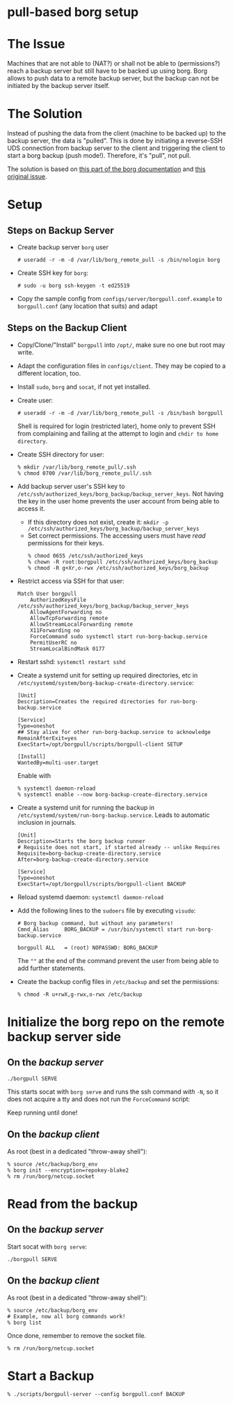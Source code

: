 pull-based borg setup
=====================

# The Issue

Machines that are not able to (NAT?) or shall not be able to (permissions?)
reach a backup server but still have to be backed up using borg.
Borg allows to push data to a remote backup server, but the backup can not be
initiated by the backup server itself.

# The Solution

Instead of pushing the data from the client (machine to be backed up) to the
backup server, the data is "pulled".
This is done by initiating a reverse-SSH UDS connection from backup server
to the client and triggering the client to start a borg backup (push mode!).
Therefore, it's "pull", not pull.

The solution is based on [this part of the borg
documentation](https://github.com/borgbackup/borg/blob/master/docs/deployment/pull-backup.rst#socat)
and [this original issue](https://github.com/borgbackup/borg/issues/900).


# Setup

## Steps on Backup Server

* Create backup server `borg` user
  ```
  # useradd -r -m -d /var/lib/borg_remote_pull -s /bin/nologin borg
  ```
* Create SSH key for `borg`:
  ```
  # sudo -u borg ssh-keygen -t ed25519
  ```
* Copy the sample config from `configs/server/borgpull.conf.example` to
  `borgpull.conf` (any location that suits) and adapt


## Steps on the Backup Client

* Copy/Clone/"Install" `borgpull` into `/opt/`, make sure no one but root may
  write.
* Adapt the configuration files in `configs/client`. They may be copied to a
  different location, too.
* Install `sudo`, `borg` and `socat`, if not yet installed.
* Create user:
  ```
  # useradd -r -m -d /var/lib/borg_remote_pull -s /bin/bash borgpull
  ```
  Shell is required for login (restricted later), home only to prevent SSH from
  complaining and failing at the attempt to login and `chdir to home directory`.
* Create SSH directory for user:
  ```
  % mkdir /var/lib/borg_remote_pull/.ssh
  % chmod 0700 /var/lib/borg_remote_pull/.ssh
  ```
* Add backup server user's SSH key to
  `/etc/ssh/authorized_keys/borg_backup/backup_server_keys`.
  Not having the key in the user home prevents the user account from being able
  to access it.
  * If this directory does not exist, create it:
    `mkdir -p /etc/ssh/authorized_keys/borg_backup/backup_server_keys`
  * Set correct permissions. The accessing users must have *read* permissions for their keys.
    ```
    % chmod 0655 /etc/ssh/authorized_keys
    % chown -R root:borgpull /etc/ssh/authorized_keys/borg_backup
    % chmod -R g+Xr,o-rwx /etc/ssh/authorized_keys/borg_backup
    ```
* Restrict access via SSH for that user:
  ```
  Match User borgpull
      AuthorizedKeysFile /etc/ssh/authorized_keys/borg_backup/backup_server_keys
      AllowAgentForwarding no
      AllowTcpForwarding remote
      AllowStreamLocalForwarding remote
      X11Forwarding no
      ForceCommand sudo systemctl start run-borg-backup.service
      PermitUserRC no
      StreamLocalBindMask 0177
  ```
* Restart sshd: `systemctl restart sshd`
* Create a systemd unit for setting up required directories, etc in
  `/etc/systemd/system/borg-backup-create-directory.service`:
  ```
  [Unit]
  Description=Creates the required directories for run-borg-backup.service

  [Service]
  Type=oneshot
  ## Stay alive for other run-borg-backup.service to acknowledge 
  RemainAfterExit=yes
  ExecStart=/opt/borgpull/scripts/borgpull-client SETUP

  [Install]
  WantedBy=multi-user.target
  ```
  Enable with
  ```
  % systemctl daemon-reload
  % systemctl enable --now borg-backup-create-directory.service
  ```
* Create a systemd unit for running the backup in
  `/etc/systemd/system/run-borg-backup.service`. Leads to automatic inclusion
  in journals.
  ```
  [Unit]
  Description=Starts the borg backup runner
  # Requisite does not start, if started already -- unlike Requires
  Requisite=borg-backup-create-directory.service
  After=borg-backup-create-directory.service
  
  [Service]
  Type=oneshot
  ExecStart=/opt/borgpull/scripts/borgpull-client BACKUP
  ```

* Reload systemd daemon: `systemctl daemon-reload`
* Add the following lines to the `sudoers` file by executing `visudo`:
  ```
  # Borg backup command, but without any parameters!
  Cmnd_Alias     BORG_BACKUP = /usr/bin/systemctl start run-borg-backup.service
  
  borgpull ALL   = (root) NOPASSWD: BORG_BACKUP
  ```
  The `""` at the end of the command prevent the user from being able to add
  further statements.
* Create the backup config files in `/etc/backup` and set the permissions:
  ```
  % chmod -R u+rwX,g-rwx,o-rwx /etc/backup
  ```


# Initialize the borg repo on the remote backup server side

## On the *backup server*

```
./borgpull SERVE
```
This starts socat with `borg serve` and runs the ssh command *with* `-N`, so it
does not acquire a tty and does not run the `ForceCommand` script:

Keep running until done!

## On the *backup client*

As root (best in a dedicated "throw-away shell"):
```
% source /etc/backup/borg_env
% borg init --encryption=repokey-blake2
% rm /run/borg/netcup.socket
```

# Read from the backup

## On the *backup server*

Start socat with `borg serve`:
```
./borgpull SERVE
```




## On the *backup client*

As root (best in a dedicated "throw-away shell"):
```
% source /etc/backup/borg_env
# Example, now all borg commands work!
% borg list
```


Once done, remember to remove the socket file.
```
% rm /run/borg/netcup.socket
```

# Start a Backup

```
% ./scripts/borgpull-server --config borgpull.conf BACKUP
```
